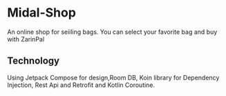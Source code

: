 # Midal-Shop
An online shop for seiiling bags. You can select your favorite bag and buy with ZarinPal  
## Technology ##
Using Jetpack Compose for design,Room DB, Koin library for Dependency Injection, Rest Api and Retrofit and Kotlin Coroutine.
